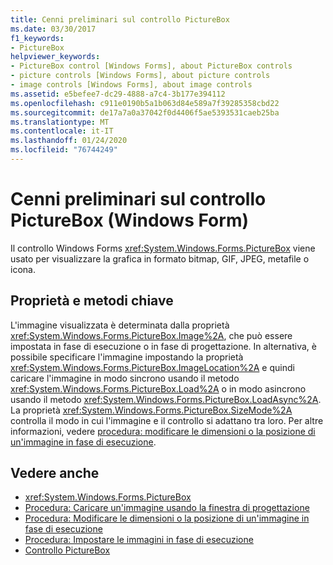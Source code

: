 ```yaml
---
title: Cenni preliminari sul controllo PictureBox
ms.date: 03/30/2017
f1_keywords:
- PictureBox
helpviewer_keywords:
- PictureBox control [Windows Forms], about PictureBox controls
- picture controls [Windows Forms], about picture controls
- image controls [Windows Forms], about image controls
ms.assetid: e5befee7-dc29-4888-a7c4-3b177e394112
ms.openlocfilehash: c911e0190b5a1b063d84e589a7f39285358cbd22
ms.sourcegitcommit: de17a7a0a37042f0d4406f5ae5393531caeb25ba
ms.translationtype: MT
ms.contentlocale: it-IT
ms.lasthandoff: 01/24/2020
ms.locfileid: "76744249"
---
```

# <a name="picturebox-control-overview-windows-forms"></a>Cenni preliminari sul controllo PictureBox (Windows Form)
Il controllo Windows Forms <xref:System.Windows.Forms.PictureBox> viene usato per visualizzare la grafica in formato bitmap, GIF, JPEG, metafile o icona.  
  
## <a name="key-properties-and-methods"></a>Proprietà e metodi chiave  
 L'immagine visualizzata è determinata dalla proprietà <xref:System.Windows.Forms.PictureBox.Image%2A>, che può essere impostata in fase di esecuzione o in fase di progettazione. In alternativa, è possibile specificare l'immagine impostando la proprietà <xref:System.Windows.Forms.PictureBox.ImageLocation%2A> e quindi caricare l'immagine in modo sincrono usando il metodo <xref:System.Windows.Forms.PictureBox.Load%2A> o in modo asincrono usando il metodo <xref:System.Windows.Forms.PictureBox.LoadAsync%2A>. La proprietà <xref:System.Windows.Forms.PictureBox.SizeMode%2A> controlla il modo in cui l'immagine e il controllo si adattano tra loro. Per altre informazioni, vedere [procedura: modificare le dimensioni o la posizione di un'immagine in fase di esecuzione](how-to-modify-the-size-or-placement-of-a-picture-at-run-time-windows-forms.md).  
  
## <a name="see-also"></a>Vedere anche

- <xref:System.Windows.Forms.PictureBox>
- [Procedura: Caricare un'immagine usando la finestra di progettazione](how-to-load-a-picture-using-the-designer-windows-forms.md)
- [Procedura: Modificare le dimensioni o la posizione di un'immagine in fase di esecuzione](how-to-modify-the-size-or-placement-of-a-picture-at-run-time-windows-forms.md)
- [Procedura: Impostare le immagini in fase di esecuzione](how-to-set-pictures-at-run-time-windows-forms.md)
- [Controllo PictureBox](picturebox-control-windows-forms.md)
